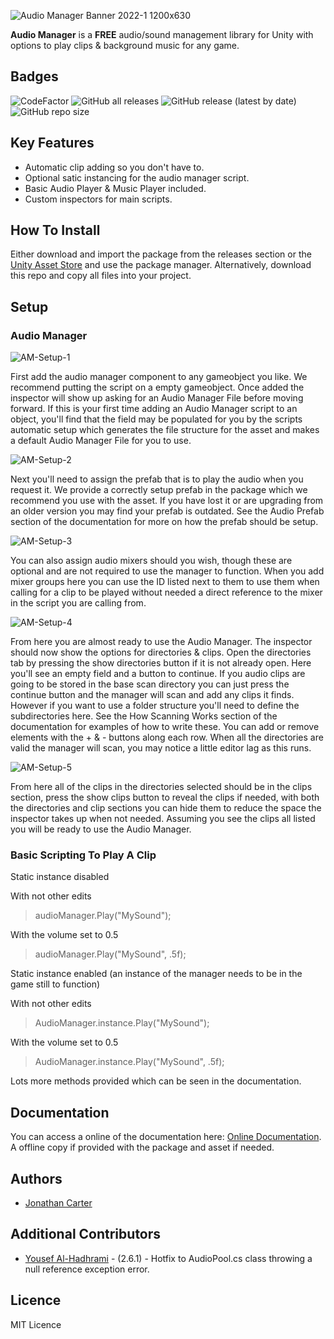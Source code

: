 ![Audio Manager Banner 2022-1 1200x630](https://user-images.githubusercontent.com/33253710/166158015-c4a17270-2456-456d-90bf-31d362bc7a0d.jpg)


<b>Audio Manager</b> is a <b>FREE</b> audio/sound management library for Unity with options to play clips & background music for any game. 

## Badges
![CodeFactor](https://www.codefactor.io/repository/github/cartergames/audiomanager/badge?style=for-the-badge)
![GitHub all releases](https://img.shields.io/github/downloads/CarterGames/AudioManager/total?style=for-the-badge)
![GitHub release (latest by date)](https://img.shields.io/github/v/release/CarterGames/AudioManager?style=for-the-badge)
![GitHub repo size](https://img.shields.io/github/repo-size/CarterGames/AudioManager?style=for-the-badge)

## Key Features
- Automatic clip adding so you don't have to.
- Optional satic instancing for the audio manager script.
- Basic Audio Player & Music Player included.
- Custom inspectors for main scripts.

## How To Install
Either download and import the package from the releases section or the <a href="https://assetstore.unity.com/packages/tools/audio/audio-manager-cg-149123">Unity Asset Store</a> and use the package manager. Alternatively, download this repo and copy all files into your project.

## Setup

### Audio Manager

![AM-Setup-1](https://user-images.githubusercontent.com/33253710/154436213-3b2d109a-b513-4012-b746-85a2214cf1d9.png)

First add the audio manager component to any gameobject you like. We recommend putting the script on a empty gameobject. Once added the inspector will show up asking for an Audio Manager File before moving forward. If this is your first time adding an Audio Manager script to an object, you'll find that the field may be populated for you by the scripts automatic setup which generates the file structure for the asset and makes a default Audio Manager File for you to use. 

![AM-Setup-2](https://user-images.githubusercontent.com/33253710/154436245-b61e06f7-ac93-45a9-bf67-14cacf35ca4d.png)

Next you'll need to assign the prefab that is to play the audio when you request it. We provide a correctly setup prefab in the package which we recommend you use with the asset. If you have lost it or are upgrading from an older version you may find your prefab is outdated. See the Audio Prefab section of the documentation for more on how the prefab should be setup. 

![AM-Setup-3](https://user-images.githubusercontent.com/33253710/154436310-81415441-fb4e-4cc7-bf4e-e2fc66d02309.png)

You can also assign audio mixers should you wish, though these are optional and are not required to use the manager to function. When you add mixer groups here you can use the ID listed next to them to use them when calling for a clip to be played without needed a direct reference to the mixer in the script you are calling from. 

![AM-Setup-4](https://user-images.githubusercontent.com/33253710/154436342-f727640a-f7e0-470c-a879-bb6b9726dc93.png)

From here you are almost ready to use the Audio Manager. The inspector should now show the options for directories & clips. Open the directories tab by pressing the show directories button if it is not already open. Here you'll see an empty field and a button to continue. If you audio clips are going to be stored in the base scan directory you can just press the continue button and the manager will scan and add any clips it finds. However if you want to use a folder structure you'll need to define the subdirectories here. See the How Scanning Works section of the documentation for examples of how to write these. You can add or remove elements with the + & - buttons along each row. When all the directories are valid the manager will scan, you may notice a little editor lag as this runs. 

![AM-Setup-5](https://user-images.githubusercontent.com/33253710/154436374-66e25f8c-dc89-464d-a59d-1203f8cefd89.png)

From here all of the clips in the directories selected should be in the clips section, press the show clips button to reveal the clips if needed, with both the directories and clip sections you can hide them to reduce the space the inspector takes up when not needed. Assuming you see the clips all listed you will be ready to use the Audio Manager. 

### Basic Scripting To Play A Clip

Static instance disabled

With not other edits
> audioManager.Play("MySound");

With the volume set to 0.5
> audioManager.Play("MySound", .5f);

Static instance enabled (an instance of the manager needs to be in the game still to function)

With not other edits
> AudioManager.instance.Play("MySound");

With the volume set to 0.5
> AudioManager.instance.Play("MySound", .5f);

Lots more methods provided which can be seen in the documentation.

## Documentation
You can access a online of the documentation here: <a href="https://carter.games/audiomanager">Online Documentation</a>. A offline copy if provided with the package and asset if needed. 

## Authors
- <a href="https://github.com/JonathanMCarter">Jonathan Carter</a>

## Additional Contributors
- <a href="https://github.com/Yemeni">Yousef Al-Hadhrami</a> - (2.6.1) - Hotfix to AudioPool.cs class throwing a null reference exception error.

## Licence
MIT Licence
